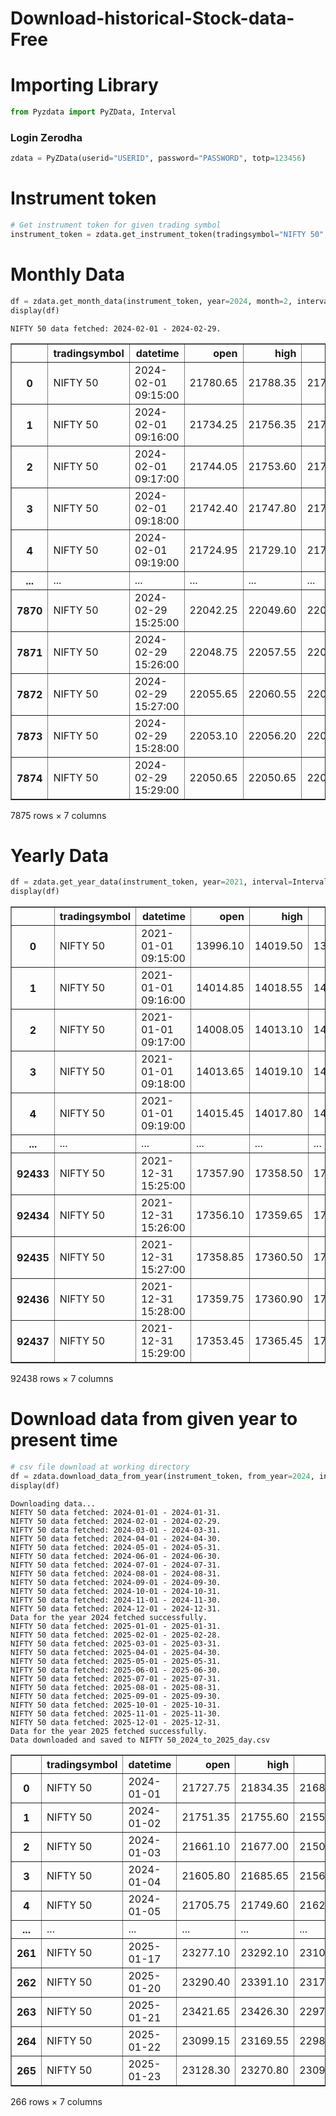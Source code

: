 # Download-historical-Stock-data-Free

# Importing Library


```python
from Pyzdata import PyZData, Interval
```

###         Login Zerodha            


```python
zdata = PyZData(userid="USERID", password="PASSWORD", totp=123456)
```

# Instrument token


```python
# Get instrument token for given trading symbol
instrument_token = zdata.get_instrument_token(tradingsymbol="NIFTY 50", exchange="NSE")
```

# Monthly Data


```python
df = zdata.get_month_data(instrument_token, year=2024, month=2, interval=Interval.MINUTE_1, oi=False, print_logs=True)
display(df)
```

    NIFTY 50 data fetched: 2024-02-01 - 2024-02-29.
    


<div>
<table border="1" class="dataframe">
  <thead>
    <tr style="text-align: right;">
      <th></th>
      <th>tradingsymbol</th>
      <th>datetime</th>
      <th>open</th>
      <th>high</th>
      <th>low</th>
      <th>close</th>
      <th>volume</th>
    </tr>
  </thead>
  <tbody>
    <tr>
      <th>0</th>
      <td>NIFTY 50</td>
      <td>2024-02-01 09:15:00</td>
      <td>21780.65</td>
      <td>21788.35</td>
      <td>21719.05</td>
      <td>21736.10</td>
      <td>0</td>
    </tr>
    <tr>
      <th>1</th>
      <td>NIFTY 50</td>
      <td>2024-02-01 09:16:00</td>
      <td>21734.25</td>
      <td>21756.35</td>
      <td>21733.70</td>
      <td>21746.40</td>
      <td>0</td>
    </tr>
    <tr>
      <th>2</th>
      <td>NIFTY 50</td>
      <td>2024-02-01 09:17:00</td>
      <td>21744.05</td>
      <td>21753.60</td>
      <td>21741.15</td>
      <td>21741.60</td>
      <td>0</td>
    </tr>
    <tr>
      <th>3</th>
      <td>NIFTY 50</td>
      <td>2024-02-01 09:18:00</td>
      <td>21742.40</td>
      <td>21747.80</td>
      <td>21716.90</td>
      <td>21725.65</td>
      <td>0</td>
    </tr>
    <tr>
      <th>4</th>
      <td>NIFTY 50</td>
      <td>2024-02-01 09:19:00</td>
      <td>21724.95</td>
      <td>21729.10</td>
      <td>21706.55</td>
      <td>21718.80</td>
      <td>0</td>
    </tr>
    <tr>
      <th>...</th>
      <td>...</td>
      <td>...</td>
      <td>...</td>
      <td>...</td>
      <td>...</td>
      <td>...</td>
      <td>...</td>
    </tr>
    <tr>
      <th>7870</th>
      <td>NIFTY 50</td>
      <td>2024-02-29 15:25:00</td>
      <td>22042.25</td>
      <td>22049.60</td>
      <td>22041.35</td>
      <td>22048.40</td>
      <td>0</td>
    </tr>
    <tr>
      <th>7871</th>
      <td>NIFTY 50</td>
      <td>2024-02-29 15:26:00</td>
      <td>22048.75</td>
      <td>22057.55</td>
      <td>22047.65</td>
      <td>22056.50</td>
      <td>0</td>
    </tr>
    <tr>
      <th>7872</th>
      <td>NIFTY 50</td>
      <td>2024-02-29 15:27:00</td>
      <td>22055.65</td>
      <td>22060.55</td>
      <td>22051.45</td>
      <td>22055.75</td>
      <td>0</td>
    </tr>
    <tr>
      <th>7873</th>
      <td>NIFTY 50</td>
      <td>2024-02-29 15:28:00</td>
      <td>22053.10</td>
      <td>22056.20</td>
      <td>22043.25</td>
      <td>22050.40</td>
      <td>0</td>
    </tr>
    <tr>
      <th>7874</th>
      <td>NIFTY 50</td>
      <td>2024-02-29 15:29:00</td>
      <td>22050.65</td>
      <td>22050.65</td>
      <td>22037.00</td>
      <td>22042.05</td>
      <td>0</td>
    </tr>
  </tbody>
</table>
<p>7875 rows × 7 columns</p>
</div>


# Yearly Data


```python
df = zdata.get_year_data(instrument_token, year=2021, interval=Interval.MINUTE_1)
display(df)
```


<div>
<table border="1" class="dataframe">
  <thead>
    <tr style="text-align: right;">
      <th></th>
      <th>tradingsymbol</th>
      <th>datetime</th>
      <th>open</th>
      <th>high</th>
      <th>low</th>
      <th>close</th>
      <th>volume</th>
    </tr>
  </thead>
  <tbody>
    <tr>
      <th>0</th>
      <td>NIFTY 50</td>
      <td>2021-01-01 09:15:00</td>
      <td>13996.10</td>
      <td>14019.50</td>
      <td>13994.85</td>
      <td>14013.15</td>
      <td>0</td>
    </tr>
    <tr>
      <th>1</th>
      <td>NIFTY 50</td>
      <td>2021-01-01 09:16:00</td>
      <td>14014.85</td>
      <td>14018.55</td>
      <td>14008.15</td>
      <td>14009.05</td>
      <td>0</td>
    </tr>
    <tr>
      <th>2</th>
      <td>NIFTY 50</td>
      <td>2021-01-01 09:17:00</td>
      <td>14008.05</td>
      <td>14013.10</td>
      <td>14005.05</td>
      <td>14012.70</td>
      <td>0</td>
    </tr>
    <tr>
      <th>3</th>
      <td>NIFTY 50</td>
      <td>2021-01-01 09:18:00</td>
      <td>14013.65</td>
      <td>14019.10</td>
      <td>14013.65</td>
      <td>14016.20</td>
      <td>0</td>
    </tr>
    <tr>
      <th>4</th>
      <td>NIFTY 50</td>
      <td>2021-01-01 09:19:00</td>
      <td>14015.45</td>
      <td>14017.80</td>
      <td>14011.95</td>
      <td>14015.45</td>
      <td>0</td>
    </tr>
    <tr>
      <th>...</th>
      <td>...</td>
      <td>...</td>
      <td>...</td>
      <td>...</td>
      <td>...</td>
      <td>...</td>
      <td>...</td>
    </tr>
    <tr>
      <th>92433</th>
      <td>NIFTY 50</td>
      <td>2021-12-31 15:25:00</td>
      <td>17357.90</td>
      <td>17358.50</td>
      <td>17353.75</td>
      <td>17356.30</td>
      <td>0</td>
    </tr>
    <tr>
      <th>92434</th>
      <td>NIFTY 50</td>
      <td>2021-12-31 15:26:00</td>
      <td>17356.10</td>
      <td>17359.65</td>
      <td>17355.55</td>
      <td>17359.25</td>
      <td>0</td>
    </tr>
    <tr>
      <th>92435</th>
      <td>NIFTY 50</td>
      <td>2021-12-31 15:27:00</td>
      <td>17358.85</td>
      <td>17360.50</td>
      <td>17356.20</td>
      <td>17359.80</td>
      <td>0</td>
    </tr>
    <tr>
      <th>92436</th>
      <td>NIFTY 50</td>
      <td>2021-12-31 15:28:00</td>
      <td>17359.75</td>
      <td>17360.90</td>
      <td>17351.10</td>
      <td>17353.55</td>
      <td>0</td>
    </tr>
    <tr>
      <th>92437</th>
      <td>NIFTY 50</td>
      <td>2021-12-31 15:29:00</td>
      <td>17353.45</td>
      <td>17365.45</td>
      <td>17353.10</td>
      <td>17364.25</td>
      <td>0</td>
    </tr>
  </tbody>
</table>
<p>92438 rows × 7 columns</p>
</div>


# Download data from given year to present time



```python
# csv file download at working directory
df = zdata.download_data_from_year(instrument_token, from_year=2024, interval=Interval.DAY, print_logs=True)
display(df)
```

    Downloading data...
    NIFTY 50 data fetched: 2024-01-01 - 2024-01-31.
    NIFTY 50 data fetched: 2024-02-01 - 2024-02-29.
    NIFTY 50 data fetched: 2024-03-01 - 2024-03-31.
    NIFTY 50 data fetched: 2024-04-01 - 2024-04-30.
    NIFTY 50 data fetched: 2024-05-01 - 2024-05-31.
    NIFTY 50 data fetched: 2024-06-01 - 2024-06-30.
    NIFTY 50 data fetched: 2024-07-01 - 2024-07-31.
    NIFTY 50 data fetched: 2024-08-01 - 2024-08-31.
    NIFTY 50 data fetched: 2024-09-01 - 2024-09-30.
    NIFTY 50 data fetched: 2024-10-01 - 2024-10-31.
    NIFTY 50 data fetched: 2024-11-01 - 2024-11-30.
    NIFTY 50 data fetched: 2024-12-01 - 2024-12-31.
    Data for the year 2024 fetched successfully.
    NIFTY 50 data fetched: 2025-01-01 - 2025-01-31.
    NIFTY 50 data fetched: 2025-02-01 - 2025-02-28.
    NIFTY 50 data fetched: 2025-03-01 - 2025-03-31.
    NIFTY 50 data fetched: 2025-04-01 - 2025-04-30.
    NIFTY 50 data fetched: 2025-05-01 - 2025-05-31.
    NIFTY 50 data fetched: 2025-06-01 - 2025-06-30.
    NIFTY 50 data fetched: 2025-07-01 - 2025-07-31.
    NIFTY 50 data fetched: 2025-08-01 - 2025-08-31.
    NIFTY 50 data fetched: 2025-09-01 - 2025-09-30.
    NIFTY 50 data fetched: 2025-10-01 - 2025-10-31.
    NIFTY 50 data fetched: 2025-11-01 - 2025-11-30.
    NIFTY 50 data fetched: 2025-12-01 - 2025-12-31.
    Data for the year 2025 fetched successfully.
    Data downloaded and saved to NIFTY 50_2024_to_2025_day.csv
    


<div>
<table border="1" class="dataframe">
  <thead>
    <tr style="text-align: right;">
      <th></th>
      <th>tradingsymbol</th>
      <th>datetime</th>
      <th>open</th>
      <th>high</th>
      <th>low</th>
      <th>close</th>
      <th>volume</th>
    </tr>
  </thead>
  <tbody>
    <tr>
      <th>0</th>
      <td>NIFTY 50</td>
      <td>2024-01-01</td>
      <td>21727.75</td>
      <td>21834.35</td>
      <td>21680.85</td>
      <td>21741.90</td>
      <td>0</td>
    </tr>
    <tr>
      <th>1</th>
      <td>NIFTY 50</td>
      <td>2024-01-02</td>
      <td>21751.35</td>
      <td>21755.60</td>
      <td>21555.65</td>
      <td>21665.80</td>
      <td>0</td>
    </tr>
    <tr>
      <th>2</th>
      <td>NIFTY 50</td>
      <td>2024-01-03</td>
      <td>21661.10</td>
      <td>21677.00</td>
      <td>21500.35</td>
      <td>21517.35</td>
      <td>0</td>
    </tr>
    <tr>
      <th>3</th>
      <td>NIFTY 50</td>
      <td>2024-01-04</td>
      <td>21605.80</td>
      <td>21685.65</td>
      <td>21564.55</td>
      <td>21658.60</td>
      <td>0</td>
    </tr>
    <tr>
      <th>4</th>
      <td>NIFTY 50</td>
      <td>2024-01-05</td>
      <td>21705.75</td>
      <td>21749.60</td>
      <td>21629.20</td>
      <td>21710.80</td>
      <td>0</td>
    </tr>
    <tr>
      <th>...</th>
      <td>...</td>
      <td>...</td>
      <td>...</td>
      <td>...</td>
      <td>...</td>
      <td>...</td>
      <td>...</td>
    </tr>
    <tr>
      <th>261</th>
      <td>NIFTY 50</td>
      <td>2025-01-17</td>
      <td>23277.10</td>
      <td>23292.10</td>
      <td>23100.35</td>
      <td>23203.20</td>
      <td>0</td>
    </tr>
    <tr>
      <th>262</th>
      <td>NIFTY 50</td>
      <td>2025-01-20</td>
      <td>23290.40</td>
      <td>23391.10</td>
      <td>23170.65</td>
      <td>23344.75</td>
      <td>0</td>
    </tr>
    <tr>
      <th>263</th>
      <td>NIFTY 50</td>
      <td>2025-01-21</td>
      <td>23421.65</td>
      <td>23426.30</td>
      <td>22976.85</td>
      <td>23024.65</td>
      <td>0</td>
    </tr>
    <tr>
      <th>264</th>
      <td>NIFTY 50</td>
      <td>2025-01-22</td>
      <td>23099.15</td>
      <td>23169.55</td>
      <td>22981.30</td>
      <td>23155.35</td>
      <td>0</td>
    </tr>
    <tr>
      <th>265</th>
      <td>NIFTY 50</td>
      <td>2025-01-23</td>
      <td>23128.30</td>
      <td>23270.80</td>
      <td>23090.65</td>
      <td>23245.70</td>
      <td>0</td>
    </tr>
  </tbody>
</table>
<p>266 rows × 7 columns</p>
</div>



```python

```
